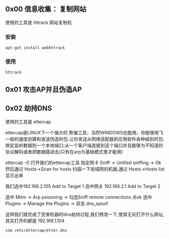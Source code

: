 ## 0x00 信息收集： 复制网站 ##
使用的工具是 httrack 网站复制机
### 安装 ### 

    apt-get install webhttrack

### 使用 ###

    httrack

## 0x01 攻击AP并且伪造AP ##
## 0x02 劫持DNS ## 
使用的工具是 ettercap 
 
ettercap是LINUX下一个强大的 欺骗工具，当然WINDOWS也能用，你能够用飞一般的速度创建和发送伪造的包.让你发送从网络适配器到应用软件各种级别的包.绑定监听数据到一个本地端口:从一个客户端连接到这个端口并且能够为不知道的协议解码或者把数据插进去(只有在arp为基础模式里才能用) 
 
ettercap -G 打开我们的ettercap工具 
指定网卡 Sniff -> Unified sniffing -> Ok 
然后通过 Hosts->Scan for hosts 扫描一下局域网的机器,通过 Hosts->Hosts list 显示出来 
 
我们选中192.168.2.105 Add to Target 1 
选中网关 192.168.2.1 Add to Target 2 
 
选中 Mitm -> Arp poisoning -> 勾选Sniff remote connections 点ok 
选中 Plugins -> Manage the Plugins -> 双击 dns_spoof  
 
这样我们就完成了受害机器的dns劫持过程,我们修改一下,使其无论打开什么网址,其实打开的都是 192.168.1.104 

    vim /etc/ettercap/etter.dns 
 

 

